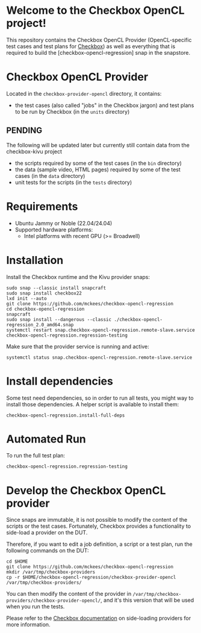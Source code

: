 # Welcome to the Checkbox OpenCL project!

This repository contains the Checkbox OpenCL Provider (OpenCL-specific test cases and test plans for [Checkbox]) as well as everything that is required to build the [checkbox-opencl-regression] snap in the snapstore.

# Checkbox OpenCL Provider

Located in the `checkbox-provider-opencl` directory, it contains:

- the test cases (also called "jobs" in the Checkbox jargon) and test plans to be run by Checkbox (in the `units` directory)

## PENDING
The following will be updated later but currently still contain data from the checkbox-kivu project
- the scripts required by some of the test cases (in the `bin` directory)
- the data (sample video, HTML pages) required by some of the test cases (in the `data` directory)
- unit tests for the scripts (in the `tests` directory)

# Requirements

- Ubuntu Jammy or Noble (22.04/24.04)
- Supported hardware platforms:
  - Intel platforms with recent GPU (>= Broadwell)

# Installation

Install the Checkbox runtime and the Kivu provider snaps:

```shell
sudo snap --classic install snapcraft
sudo snap install checkbox22
lxd init --auto
git clone https://github.com/mckees/checkbox-opencl-regression
cd checkbox-opencl-regression
snapcraft
sudo snap install --dangerous --classic ./checkbox-opencl-regression_2.0_amd64.snap
systemctl restart snap.checkbox-opencl-regression.remote-slave.service
checkbox-opencl-regression.regression-testing
```

Make sure that the provider service is running and active:

```shell
systemctl status snap.checkbox-opencl-regression.remote-slave.service
```

# Install dependencies

Some test need dependencies, so in order to run all tests, you might way to install those dependencies.
A helper script is available to install them:

```shell
checkbox-opencl-regression.install-full-deps
```

# Automated Run

To run the full test plan:

```shell
checkbox-opencl-regression.regression-testing

```
# Develop the Checkbox OpenCL provider

Since snaps are immutable, it is not possible to modify the content of the scripts or the test cases. Fortunately, Checkbox provides a functionality to side-load a provider on the DUT.

Therefore, if you want to edit a job definition, a script or a test plan, run the following commands on the DUT:

```shell
cd $HOME
git clone https://github.com/mckees/checkbox-opencl-regression
mkdir /var/tmp/checkbox-providers
cp -r $HOME/checkbox-opencl-regression/checkbox-provider-opencl /var/tmp/checkbox-providers/
```

You can then modify the content of the provider in `/var/tmp/checkbox-providers/checkbox-provider-opencl/`, and it's this version that will be used when you run the tests.

Please refer to the [Checkbox documentation] on side-loading providers for more information.

[Checkbox]: https://checkbox.readthedocs.io/
[checkbox-kivu-classic]: https://snapcraft.io/checkbox-kivu-classic
[Checkbox documentation]: https://checkbox.readthedocs.io/en/latest/side-loading.html

